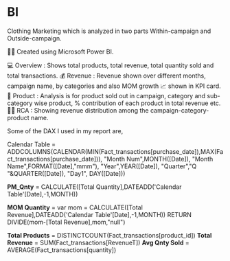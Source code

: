 # BI
Clothing Marketing which is analyzed in two parts Within-campaign and Outside-campaign.

👩‍💻 Created using Microsoft Power BI.


💻 Overview : Shows total products, total revenue, total quantity sold and total transactions.
💰 Revenue : Revenue shown over different months, campaign name, by categories and also MOM growth 📈 shown in KPI card.
👔 Product : Analysis is for product sold out in campaign, category and sub-category wise product, % contribution of each product in total revenue etc.
🕵‍♀️ RCA : Showing revenue distribution among the campaign-category-product name. 

Some of the DAX I used in my report are,

Calendar Table = ADDCOLUMNS(CALENDAR(MIN(Fact_transactions[purchase_date]),MAX(Fact_transactions[purchase_date])),
                          "Month Num",MONTH([Date]),
                          "Month Name",FORMAT([Date],"mmm"),
                          "Year",YEAR([Date]),
                          "Quarter","Q "&QUARTER([Date]),
                          "Day1", DAY([Date]))

**PM_Qnty** = CALCULATE([Total Quantity],DATEADD('Calendar Table'[Date],-1,MONTH))

**MOM Quantity** = 
    var mom = CALCULATE([Total Revenue],DATEADD('Calendar Table'[Date],-1,MONTH))
RETURN
    DIVIDE(mom-[Total Revenue],mom,"null")
    
**Total Products** = DISTINCTCOUNT(Fact_transactions[product_id])
**Total Revenue** = SUM(Fact_transactions[RevenueT])
**Avg Qnty Sold** = AVERAGE(Fact_transactions[quantity])
